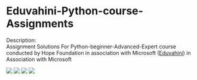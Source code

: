 # Eduvahini-Python-course-Assignments


Description:  <br />
Assignment Solutions For Python-beginner-Advanced-Expert course conducted by Hope Foundation in association with Microsoft ([Eduvahini](https://eduvahini.com/)) in Association with Microsoft

![](https://img.shields.io/badge/Python-course-red)
![](https://img.shields.io/badge/level-Advanced-red)
![](https://img.shields.io/badge/Data%20Analysis-course-red)
![](https://img.shields.io/badge/SQL-Advanced-yellow)
